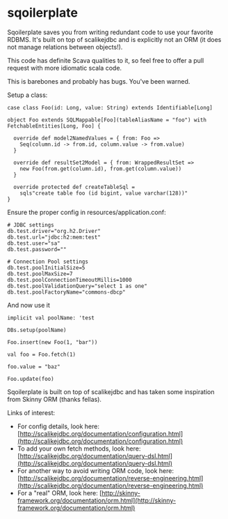 sqoilerplate
============

Sqoilerplate saves you from writing redundant code to use your favorite RDBMS.  It's built on top of scalikejdbc and is explicitly not an ORM (it does not manage relations between objects!).

This code has definite Scava qualities to it, so feel free to offer a pull request with more idiomatic scala code.

This is barebones and probably has bugs.  You've been warned.

Setup a class:
```
case class Foo(id: Long, value: String) extends Identifiable[Long]

object Foo extends SQLMappable[Foo](tableAliasName = "foo") with FetchableEntities[Long, Foo] {

  override def model2NamedValues = { from: Foo =>
    Seq(column.id -> from.id, column.value -> from.value)
  }

  override def resultSet2Model = { from: WrappedResultSet =>
    new Foo(from.get(column.id), from.get(column.value))
  }

  override protected def createTableSql =
    sqls"create table foo (id bigint, value varchar(128))"
}
```

Ensure the proper config in resources/application.conf:
```
# JDBC settings
db.test.driver="org.h2.Driver"
db.test.url="jdbc:h2:mem:test"
db.test.user="sa"
db.test.password=""

# Connection Pool settings
db.test.poolInitialSize=5
db.test.poolMaxSize=7
db.test.poolConnectionTimeoutMillis=1000
db.test.poolValidationQuery="select 1 as one"
db.test.poolFactoryName="commons-dbcp"
```

And now use it
```
implicit val poolName: 'test

DBs.setup(poolName)

Foo.insert(new Foo(1, "bar"))

val foo = Foo.fetch(1)

foo.value = "baz"

Foo.update(foo)
```

Sqoilerplate is built on top of scalikejdbc and has taken some inspiration from Skinny ORM (thanks fellas).

Links of interest:
* For config details, look here: [http://scalikejdbc.org/documentation/configuration.html](http://scalikejdbc.org/documentation/configuration.html)
* To add your own fetch methods, look here: [http://scalikejdbc.org/documentation/query-dsl.html](http://scalikejdbc.org/documentation/query-dsl.html)
* For another way to avoid writing ORM code, look here: [http://scalikejdbc.org/documentation/reverse-engineering.html](http://scalikejdbc.org/documentation/reverse-engineering.html)
* For a "real" ORM, look here: [http://skinny-framework.org/documentation/orm.html](http://skinny-framework.org/documentation/orm.html)

